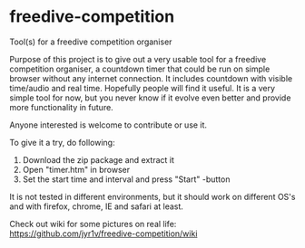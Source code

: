 # freedive-competition
Tool(s) for a freedive competition organiser

Purpose of this project is to give out a very usable tool for a freedive competition organiser, a countdown timer that could be run on simple browser without any internet connection. It includes countdown with visible time/audio and real time. Hopefully people will find it useful. It is a very simple tool for now, but you never know if it evolve even better and provide more functionality in future.

Anyone interested is welcome to contribute or use it.

To give it a try, do following:
1. Download the zip package and extract it
2. Open "timer.htm" in browser
3. Set the start time and interval and press "Start" -button

It is not tested in different environments, but it should work on different OS's and with firefox, chrome, IE and safari at least.

Check out wiki for some pictures on real life:
https://github.com/jyr1v/freedive-competition/wiki
